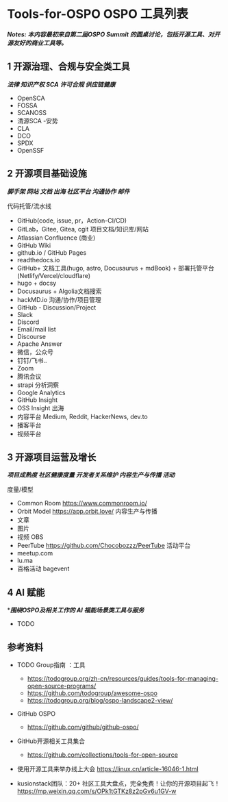 # Tools-for-OSPO OSPO 工具列表

***Notes: 本内容最初来自第二届OSPO Summit 的圆桌讨论，包括开源工具、对开源友好的商业工具等。***

## 1 开源治理、合规与安全类工具 

***法律 知识产权 SCA 许可合规 供应链健康***

- OpenSCA
- FOSSA
- SCANOSS
- 清源SCA -安势 
- CLA
- DCO
- SPDX
- OpenSSF
  

## 2 开源项目基础设施

***脚手架 网站 文档 出海 社区平台 沟通协作 邮件***

代码托管/流水线
- GitHub(code, issue, pr，Action-CI/CD)
- GitLab，Gitee, Gitea, cgit 
项目文档/知识库/网站
- Atlassian Confluence (商业)
- GitHub Wiki
- github.io / GitHub Pages
- readthedocs.io
- GitHub+ 文档工具(hugo, astro, Docusaurus + mdBook) + 部署托管平台(Netlify/Vercel/cloudflare)
- hugo + docsy
- Docusaurus + Algolia文档搜索
- hackMD.io 
沟通/协作/项目管理
- GitHub - Discussion/Project
- Slack
- Discord
- Email/mail list
- Discourse
- Apache Answer
- 微信，公众号
- 钉钉/飞书..
- Zoom
- 腾讯会议
- strapi
分析洞察
- Google Analytics
- GitHub Insight
- OSS Insight
出海
- 内容平台 Medium, Reddit, HackerNews, dev.to
- 播客平台 
- 视频平台 


## 3 开源项目运营及增长

***项目成熟度 社区健康度量 开发者关系维护 内容生产与传播 活动***

度量/模型 
- Common Room  https://www.commonroom.io/
- Orbit Model  https://app.orbit.love/
内容生产与传播 
- 文章 
- 图片 
- 视频 OBS 
- PeerTube https://github.com/Chocobozzz/PeerTube 
活动平台
- meetup.com
- lu.ma
- 百格活动 bagevent


## 4  AI 赋能

****围绕OSPO及相关工作的 AI 福能场景类工具与服务***

- TODO 


## 参考资料

- TODO Group指南 ：工具  
  - https://todogroup.org/zh-cn/resources/guides/tools-for-managing-open-source-programs/  
  - https://github.com/todogroup/awesome-ospo 
  - https://todogroup.org/blog/ospo-landscape2-view/ 

- GitHub OSPO
  - https://github.com/github/github-ospo/ 
- GitHub开源相关工具集合
  - https://github.com/collections/tools-for-open-source ​

- 使用开源工具来举办线上大会 https://linux.cn/article-16046-1.html 
- kusionstack团队：20+ 社区工具大盘点，完全免费！让你的开源项目起飞！ https://mp.weixin.qq.com/s/OPk1tGTKz8z2pGv6u1GV-w 

